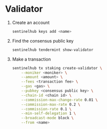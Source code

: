 # Validator

1. Create an account

   ```sh
   sentinelhub keys add <name>
   ```

2. Find the consensus public key

   ```sh
   sentinelhub tendermint show-validator
   ```

3. Make a transaction

   ```sh
   sentinelhub tx staking create-validator \
       --moniker <moniker> \
       --amount <amount> \
       --fees <transaction fee> \
       --gas <gas> \
       --pubkey <consensus public key> \
       --chain-id <chain id> \
       --commission-max-change-rate 0.01 \
       --commission-max-rate 0.2 \
       --commission-rate 0.1 \
       --min-self-delegation 1 \
       --broadcast-mode block \
       --from <name>
   ```

